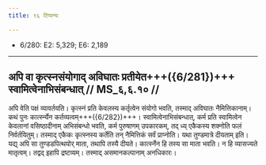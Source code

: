 ```yaml
---
title: ९६ टिप्पन्यः

---
```

- 6/280: E2: 5,329; E6: 2,189

____________________________________________


## अपि वा कृत्स्नसंयोगाद् अविघातः प्रतीयेत+++({6/281})+++ स्वामित्वेनाभिसंबन्धात् // MS_६,६.१० //

अपि वेति पक्षं व्यावर्तयति। कृत्स्नं प्रति केवलस्य कर्तृत्वेन संयोगो भवति, तस्माद् अविघातः नैमित्तिकानाम्। कथं पुनः कार्त्स्न्येन कर्तव्यत्वम्+++({6/282})+++। स्वामित्वेनाभिसंबन्धात्, कर्म प्रति स्वामित्वेन केवलानां वसिष्ठादीनाम् अभिसंबन्धो भवति, कर्म पुरुषाणम् उपकारकम्, तद् ध्य् एकैकस्य शक्नोति फलं निर्वर्तयितुम्। तस्माद् एकैकः कृत्स्नस्य कर्तेति तन् नैमित्तिकं सर्वं प्राप्नोति। यथा तुण्डमात्रे दीयताम् इति। यद्य् अपि सा तुण्डडपित्थयोर् माता, तथापि तस्यै दीयते। कार्त्स्नेन हि तस्य सा माता भवति। न हि व्यासज्यते मातृत्वम्। तद्वद् इहापि द्रष्टव्यम्। तस्माद् असमानकल्पानाम् अनधिकारः।
